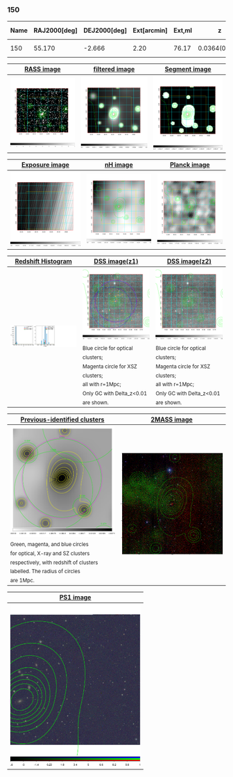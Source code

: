 <div STYLE="page-break-after: always;"></div>

### 150

|Name|RAJ2000[deg]|DEJ2000[deg] |Ext[arcmin]| Ext,ml | z | z_src| C|GC(XSZ,Delta_z<0.01)| GC(OPT,Delta_z<0.01)|GC| R_sig[arcmin] | R500[arcmin] | R500[Mpc]| CRsig[c/s] | CR500[c/s] |L500[1E44 erg/s]|F500[1E-12 erg/s/cm^2]| M500[1E14 Msun]|Tx[keV]|Cnt_sig|Beta|Rc[arcmin]|Comment|Alias|
|---|---|---|---|---|---|------|---|--------|---------|----------|---|---|---|---|---|---|---|---|---|---|---|---|---|---|
|150| 55.170| -2.666| 2.20| 76.17| 0.0364(0.005)| z1, z_xsz| B| MCXC| N| MCXC, N| 16.800| 15.198| 0.659| 0.314(0.057)| 0.309(0.056)| 0.154(0.015)| 5.012(0.478)| 0.84(0.04)| 1.95(0.06)| 156.1| 0.749(-0.072+0.099)| 3.552(-0.673+0.809)| -| k255|

|[RASS image](../image/150/150_img.pdf)|[filtered image](../image/150/150_fil.pdf)|[Segment image](../image/150/150_seg.pdf)|
|-------------------|--------------------|-------------------|
| <img src="../image/150/150_img.png" width="300">  | <img src="../image/150/150_fil.png" width="300">   | <img src="../image/150/150_seg.png" width="300">  |

|[Exposure image](../image/150/150_mex.pdf)| [nH image](../image/150/150_nh.pdf)| [Planck image](../image/150/150_p.pdf)|
|-------------------|--------------------|-------------------|
|<img src="../image/150/150_mex.png" width="300">   | <img src="../image/150/150_nh.png" width="300">    | <img src="../image/150/150_p.png" width="300"> |

|[Redshift Histogram](../image/150/150_zg.pdf) | [DSS image(z1)](../image/150/150_dss_z1.pdf)      |  [DSS image(z2)](../image/150/150_dss_z2.pdf)    |
|-------------------|--------------------|-------------------|
|<img src="../image/150/150_zg.png" width="300"> |<img src="../image/150/150_dss_z1.png" width="300"> <sub><br>Blue circle for optical clusters; <br>Magenta circle for XSZ clusters; <br>all with r=1Mpc; <br>Only GC with Delta_z<0.01 are shown. </sub>| <img src="../image/150/150_dss_z2.png" width="300"><sub><br>Blue circle for optical clusters; <br>Magenta circle for XSZ clusters; <br>all with r=1Mpc; <br>Only GC with Delta_z<0.01 are shown. </sub> |

|[Previous-identified clusters](../image/150/150_gc.pdf) | [2MASS image](../image/150/150_2mass.pdf)      |
|-------------------|-------------------|
|<img src=../image/150/150_gc.png width="300"> <br><sub>Green, magenta, and blue circles <br>for optical, X-ray and SZ clusters <br>respectively, with redshift of clusters <br>labelled. The radius of circles <br>are 1Mpc.</sub>|<img src="../image/150/150_2mass.png" width="300">  |

|[PS1 image](../image/150/150_ps1.pdf)            |
|-------------------|
| <img src="../image/150/150_ps1.png" width="300">  |
